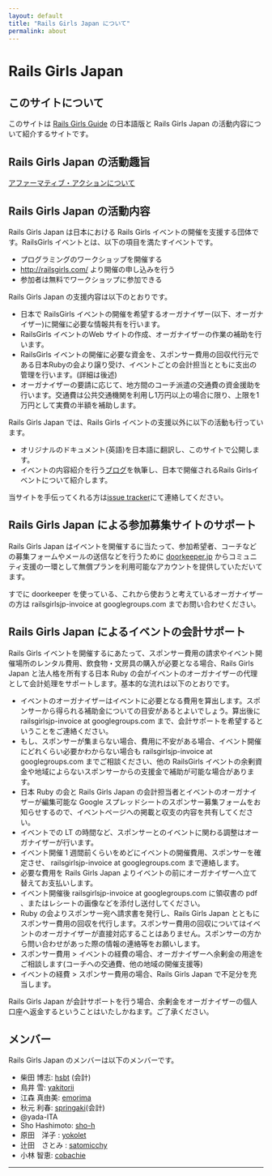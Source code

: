 ```yaml
---
layout: default
title: "Rails Girls Japan について"
permalink: about
---
```


# Rails Girls Japan

## このサイトについて

このサイトは [Rails Girls Guide](http://guides.railsgirls.com) の日本語版と Rails Girls Japan の活動内容について紹介するサイトです。

## Rails Girls Japan の活動趣旨

[アファーマティブ・アクションについて](/affirmative-action)

## Rails Girls Japan の活動内容

Rails Girls Japan は日本における Rails Girls イベントの開催を支援する団体です。RailsGirls イベントとは、以下の項目を満たすイベントです。

 * プログラミングのワークショップを開催する
 * http://railsgirls.com/ より開催の申し込みを行う
 * 参加者は無料でワークショップに参加できる

Rails Girls Japan の支援内容は以下のとおりです。

 * 日本で RailsGirls イベントの開催を希望するオーガナイザー(以下、オーガナイザー)に開催に必要な情報共有を行います。
 * RailsGirls イベントのWeb サイトの作成、オーガナイザーの作業の補助を行います。
 * RailsGirls イベントの開催に必要な資金を、スポンサー費用の回収代行元である日本Rubyの会より譲り受け、イベントごとの会計担当とともに支出の管理を行います。(詳細は後述)
 * オーガナイザーの要請に応じて、地方間のコーチ派遣の交通費の資金援助を行います。交通費は公共交通機関を利用し1万円以上の場合に限り、上限を1万円として実費の半額を補助します。

Rails Girls Japan では、Rails Girls イベントの支援以外に以下の活動も行っています。

 * オリジナルのドキュメント(英語)を日本語に翻訳し、このサイトで公開します。
 * イベントの内容紹介を行う[ブログ](http://blog.railsgirls.jp)を執筆し、日本で開催されるRails Girlsイベントについて紹介します。

当サイトを手伝ってくれる方は[issue tracker](https://github.com/railsgirls-jp/railsgirls-jp.github.com/issues)にて連絡してください。

## Rails Girls Japan による参加募集サイトのサポート

Rails Girls Japan はイベントを開催するに当たって、参加希望者、コーチなどの募集フォームやメールの送信などを行うために [doorkeeper.jp](https://www.doorkeeper.jp/) からコミュニティ支援の一環として無償プランを利用可能なアカウントを提供していただいてます。

すでに doorkeeper を使っている、これから使おうと考えているオーガナイザーの方は railsgirlsjp-invoice at googlegroups.com までお問い合わせください。

## Rails Girls Japan によるイベントの会計サポート

Rails Girls イベントを開催するにあたって、スポンサー費用の請求やイベント開催場所のレンタル費用、飲食物・文房具の購入が必要となる場合、Rails Girls Japan と法人格を所有する日本 Ruby の会がイベントのオーガナイザーの代理として会計処理をサポートします。基本的な流れは以下のとおりです。

 * イベントのオーガナイザーはイベントに必要となる費用を算出します。スポンサーから得られる補助金についての目安があるとよいでしょう。算出後に railsgirlsjp-invoice at googlegroups.com  まで、会計サポートを希望するということをご連絡ください。
  * もし、スポンサーが集まらない場合、費用に不安がある場合、イベント開催にどれくらい必要かわからない場合も railsgirlsjp-invoice at googlegroups.com までご相談ください、他の RailsGirls イベントの余剰資金や地域によらないスポンサーからの支援金で補助が可能な場合があります。
  * 日本 Ruby の会と Rails Girls Japan の会計担当者とイベントのオーガナイザーが編集可能な Google スプレッドシートのスポンサー募集フォームをお知らせするので、イベントページへの掲載と収支の内容を共有してください。
 * イベントでの LT の時間など、スポンサーとのイベントに関わる調整はオーガナイザーが行います。
 * イベント開催 1 週間前くらいをめどにイベントの開催費用、スポンサーを確定させ、 railsgirlsjp-invoice at googlegroups.com まで連絡します。
  * 必要な費用を Rails Girls Japan よりイベントの前にオーガナイザーへ立て替えてお支払いします。
 * イベント開催後 railsgirlsjp-invoice at googlegroups.com に領収書の pdf 、またはレシートの画像などを添付し送付してください。
 * Ruby の会よりスポンサー宛へ請求書を発行し、Rails Girls Japan とともにスポンサー費用の回収を代行します。スポンサー費用の回収についてはイベントのオーガナイザーが直接対応することはありません。スポンサーの方から問い合わせがあった際の情報の連絡等をお願いします。
  * スポンサー費用 > イベントの経費の場合、オーガナイザーへ余剰金の用途をご相談します(コーチへの交通費、他の地域の開催支援等)
  * イベントの経費 > スポンサー費用の場合、Rails Girls Japan で不足分を充当します。

Rails Girls Japan が会計サポートを行う場合、余剰金をオーガナイザーの個人口座へ返金するということはいたしかねます。ご了承ください。

## メンバー

Rails Girls Japan のメンバーは以下のメンバーです。

 * 柴田 博志: [hsbt](https://github.com/hsbt) (会計)
 * 鳥井 雪: [yakitorii](https://github.com/yakitorii)
 * 江森 真由美: [emorima](https://github.com/emorima)
 * 秋元 利春: [springaki](https://github.com/springaki)(会計)
 * @yada-ITA
 * Sho Hashimoto: [sho-h](https://github.com/sho-h)
 * 原田　洋子 : [yokolet](https://github.com/yokolet)<br/>
 * 辻田　さとみ : [satomicchy](https://github.com/satomicchy)<br/>
 * 小林 智恵: [cobachie](https://github.com/cobachie)<br/>

<hr />

